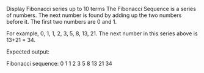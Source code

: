 Display Fibonacci series up to 10 terms
The Fibonacci Sequence is a series of numbers. The next number is found by adding up the two numbers before it. The first two numbers are 0 and 1.

For example, 0, 1, 1, 2, 3, 5, 8, 13, 21. The next number in this series above is 13+21 = 34.

Expected output:

Fibonacci sequence:
0  1  1  2  3  5  8  13  21  34